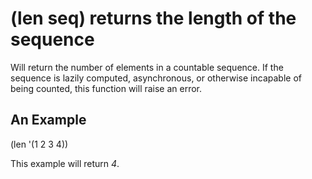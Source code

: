 # (len seq) returns the length of the sequence
Will return the number of elements in a countable sequence. If the sequence is lazily computed, asynchronous, or otherwise incapable of being counted, this function will raise an error.

## An Example

  (len '(1 2 3 4))

This example will return *4*.
